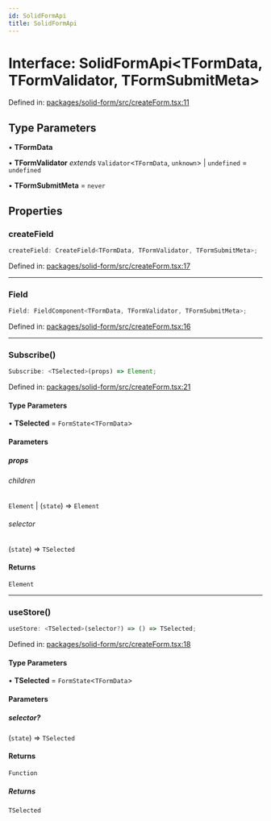```yaml
---
id: SolidFormApi
title: SolidFormApi
---
```


# Interface: SolidFormApi\<TFormData, TFormValidator, TFormSubmitMeta\>

Defined in: [packages/solid-form/src/createForm.tsx:11](https://github.com/TanStack/form/blob/main/packages/solid-form/src/createForm.tsx#L11)

## Type Parameters

• **TFormData**

• **TFormValidator** *extends* `Validator`\<`TFormData`, `unknown`\> \| `undefined` = `undefined`

• **TFormSubmitMeta** = `never`

## Properties

### createField

```ts
createField: CreateField<TFormData, TFormValidator, TFormSubmitMeta>;
```

Defined in: [packages/solid-form/src/createForm.tsx:17](https://github.com/TanStack/form/blob/main/packages/solid-form/src/createForm.tsx#L17)

***

### Field

```ts
Field: FieldComponent<TFormData, TFormValidator, TFormSubmitMeta>;
```

Defined in: [packages/solid-form/src/createForm.tsx:16](https://github.com/TanStack/form/blob/main/packages/solid-form/src/createForm.tsx#L16)

***

### Subscribe()

```ts
Subscribe: <TSelected>(props) => Element;
```

Defined in: [packages/solid-form/src/createForm.tsx:21](https://github.com/TanStack/form/blob/main/packages/solid-form/src/createForm.tsx#L21)

#### Type Parameters

• **TSelected** = `FormState`\<`TFormData`\>

#### Parameters

##### props

###### children

`Element` \| (`state`) => `Element`

###### selector

(`state`) => `TSelected`

#### Returns

`Element`

***

### useStore()

```ts
useStore: <TSelected>(selector?) => () => TSelected;
```

Defined in: [packages/solid-form/src/createForm.tsx:18](https://github.com/TanStack/form/blob/main/packages/solid-form/src/createForm.tsx#L18)

#### Type Parameters

• **TSelected** = `FormState`\<`TFormData`\>

#### Parameters

##### selector?

(`state`) => `TSelected`

#### Returns

`Function`

##### Returns

`TSelected`
